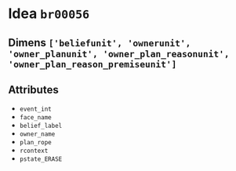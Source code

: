 # Idea `br00056`

## Dimens `['beliefunit', 'ownerunit', 'owner_planunit', 'owner_plan_reasonunit', 'owner_plan_reason_premiseunit']`

## Attributes
- `event_int`
- `face_name`
- `belief_label`
- `owner_name`
- `plan_rope`
- `rcontext`
- `pstate_ERASE`
